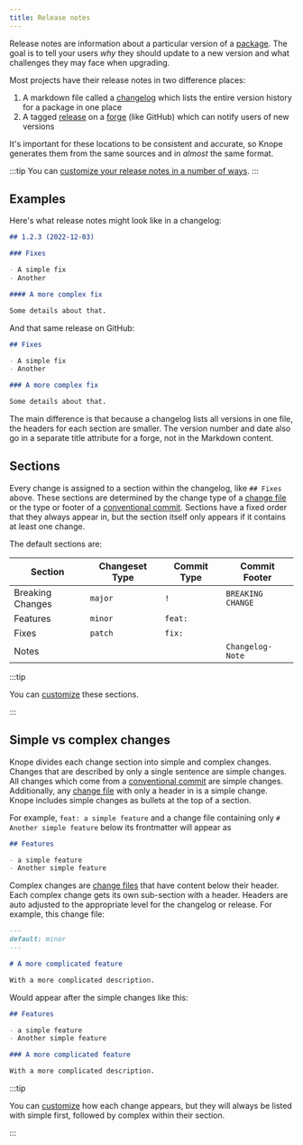```yaml
---
title: Release notes
---
```


Release notes are information about a particular version of a [package].
The goal is to tell your users _why_ they should update to a new version
and what challenges they may face when upgrading.

Most projects have their release notes in two difference places:

1. A markdown file called a [changelog] which lists the entire version history for a package in one place
2. A tagged [release] on a [forge] (like GitHub) which can notify users of new versions

It's important for these locations to be consistent and accurate, so Knope generates them
from the same sources and in _almost_ the same format.

:::tip
You can [customize your release notes in a number of ways][customize].
:::

## Examples

Here's what release notes might look like in a changelog:

```markdown
## 1.2.3 (2022-12-03)

### Fixes

- A simple fix
- Another

#### A more complex fix

Some details about that.
```

And that same release on GitHub:

```markdown
## Fixes

- A simple fix
- Another

### A more complex fix

Some details about that.
```

The main difference is that because a changelog lists all versions in one file, the headers for each section are smaller.
The version number and date also go in a separate title attribute for a forge, not in the Markdown content.

## Sections

Every change is assigned to a section within the changelog, like `## Fixes` above. These sections are determined by the
change type of a [change file] or the type or footer of a [conventional commit]. Sections have a fixed order that they
always appear in, but the section itself only appears if it contains at least one change.

The default sections are:

| Section          | Changeset Type | Commit Type | Commit Footer     |
| ---------------- | -------------- | ----------- | ----------------- |
| Breaking Changes | `major`        | `!`         | `BREAKING CHANGE` |
| Features         | `minor`        | `feat:`     |                   |
| Fixes            | `patch`        | `fix:`      |                   |
| Notes            |                |             | `Changelog-Note`  |

:::tip

You can [customize] these sections.

:::

## Simple vs complex changes

Knope divides each change section into simple and complex changes.
Changes that are described by only a single sentence are simple changes. All changes which come from a [conventional commit] are simple changes.
Additionally, any [change file] with only a header in is a simple change.
Knope includes simple changes as bullets at the top of a section.

For example, `feat: a simple feature` and a change file containing only `# Another simple feature` below its frontmatter will appear as

```markdown
## Features

- a simple feature
- Another simple feature
```

Complex changes are [change files][change file] that have content below their header. Each complex change gets its own sub-section with
a header. Headers are auto adjusted to the appropriate level for the changelog or release. For example, this change file:

```markdown
---
default: minor
---

# A more complicated feature

With a more complicated description.
```

Would appear after the simple changes like this:

```markdown
## Features

- a simple feature
- Another simple feature

### A more complicated feature

With a more complicated description.
```

:::tip

You can [customize] how each change appears, but they will always be listed with simple first, followed by complex
within their section.

:::

[package]: /reference/concepts/package
[changelog]: /reference/concepts/changelog
[release]: /reference/concepts/release
[forge]: /reference/concepts/forge
[change file]: /reference/concepts/change-file
[conventional commit]: /reference/concepts/conventional-commits
[customize]: /recipes/customizing-release-notes
